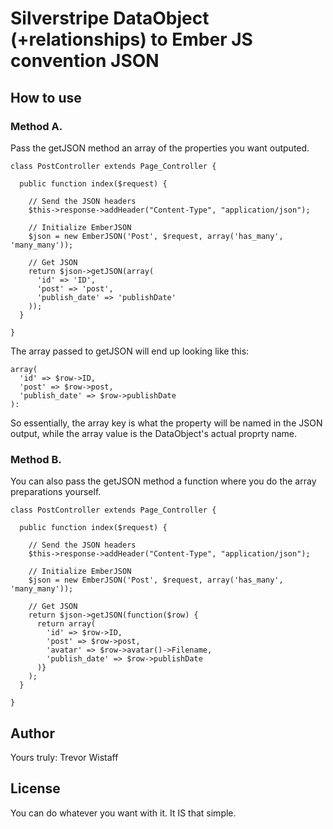 # Silverstripe DataObject (+relationships) to Ember JS convention JSON

## How to use
### Method A.
Pass the getJSON method an array of the properties you want outputed.

    class PostController extends Page_Controller {

      public function index($request) {

        // Send the JSON headers
        $this->response->addHeader("Content-Type", "application/json");

        // Initialize EmberJSON
        $json = new EmberJSON('Post', $request, array('has_many', 'many_many'));

        // Get JSON
        return $json->getJSON(array(
          'id' => 'ID',
          'post' => 'post',
          'publish_date' => 'publishDate'
        ));
      }

    }

The array passed to getJSON will end up looking like this:

    array(
      'id' => $row->ID,
      'post' => $row->post,
      'publish_date' => $row->publishDate
    ):

So essentially, the array key is what the property will be named in the JSON output, while the array value is the DataObject's actual proprty name.

### Method B.
You can also pass the getJSON method a function where you do the array preparations yourself.

    class PostController extends Page_Controller {

      public function index($request) {

        // Send the JSON headers
        $this->response->addHeader("Content-Type", "application/json");

        // Initialize EmberJSON
        $json = new EmberJSON('Post', $request, array('has_many', 'many_many'));

        // Get JSON
        return $json->getJSON(function($row) {
          return array(
            'id' => $row->ID,
            'post' => $row->post,
            'avatar' => $row->avatar()->Filename,
            'publish_date' => $row->publishDate
          )}
        );
      }

    }

## Author
Yours truly: Trevor Wistaff

## License
You can do whatever you want with it. It IS that simple.
